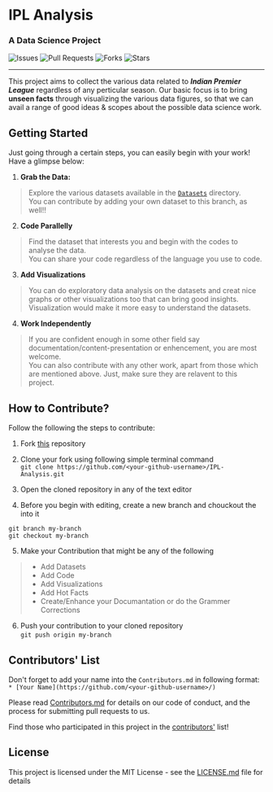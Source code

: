# IPL Analysis
### A Data Science Project

![Issues](https://img.shields.io/github/issues/Team-thedatatribune/IPL-Analysis)
![Pull Requests](https://img.shields.io/github/issues-pr/Team-thedatatribune/IPL-Analysis)
![Forks](https://img.shields.io/github/forks/Team-thedatatribune/IPL-Analysis)
![Stars](https://img.shields.io/github/stars/Team-thedatatribune/IPL-Analysis)

---

This project aims to collect the various data related to _**Indian Premier League**_ regardless of any perticular season. Our basic focus is to bring **unseen facts** through visualizing the various data figures, so that we can avail a range of good ideas & scopes about the possible data science work.

## Getting Started

 Just going through a certain steps, you can easily begin with your work!  
 Have a glimpse below:  

 1. **Grab the Data:**  
 > Explore the various datasets available in the [```Datasets```](https://github.com/Team-thedatatribune/IPL-Analysis/tree/dataset-defination) directory.  
 > You can contribute by adding your own dataset to this branch, as well!!  


 2. **Code Parallelly**
 > Find the dataset that interests you and begin with the codes to analyse the data.  
 > You can share your code regardless of the language you use to code.  

 3. **Add Visualizations**  
 > You can do exploratory data analysis on the datasets and creat nice graphs or other visualizations too that can bring good insights.  
 > Visualization would make it more easy to understand the datasets.  

 4. **Work Independently**  
 > If you are confident enough in some other field say documentation/content-presentation or enhencement, you are most welcome.  
 > You can also contribute with any other work, apart from those which are mentioned above. Just, make sure they are relavent to this project.
  

## How to Contribute?

Follow the following the steps to contribute:  
1. Fork [this](https://github.com/Team-thedatatribune/IPL-Analysis) repository

2. Clone your fork using following simple terminal command  
```git clone https://github.com/<your-github-username>/IPL-Analysis.git```

3. Open the cloned repository in any of the text editor

4. Before you begin with editing, create a new branch and chouckout the into it
```
git branch my-branch
git checkout my-branch
```

5. Make your Contribution that might be any of the following  
> * Add Datasets  
> * Add Code  
> * Add Visualizations  
> * Add Hot Facts  
> * Create/Enhance your Documantation or do the Grammer Corrections  
  
6. Push your contribution to your cloned repository  
```git push origin my-branch```

## Contributors' List

Don't forget to add your name into the ```Contributors.md``` in following format:  
```* [Your Name](https://github.com/<your-github-username>/)```  

Please read [Contributors.md](https://github.com/Team-thedatatribune/Contributors.md) for details on our code of conduct, and the process for submitting pull requests to us.

Find those who participated in this project in the [contributors'](https://github.com/your/project/contributors) list!

## License

This project is licensed under the MIT License - see the [LICENSE.md](LICENSE.md) file for details

